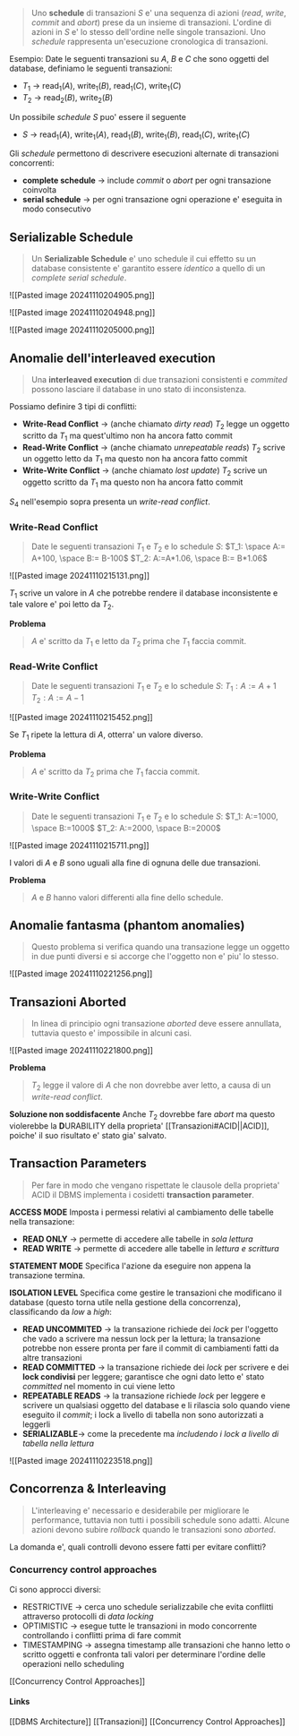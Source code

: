 >Uno **schedule** di transazioni $S$ e' una sequenza di azioni (*read*, *write*, *commit* and *abort*) prese da un insieme di transazioni. L'ordine di azioni in $S$ e' lo stesso dell'ordine nelle singole transazioni. Uno *schedule* rappresenta un'esecuzione cronologica di transazioni.

Esempio:
Date le seguenti transazioni su $A$, $B$ e $C$ che sono oggetti del database, definiamo le seguenti transazioni:
- $T_1$ -> read$_1$($A$), write$_1$($B$), read$_1$($C$), write$_1$($C$)
- $T_2$ -> read$_2$($B$), write$_2$($B$)

Un possibile *schedule* $S$ puo' essere il seguente
- $S$ ->  read$_1$($A$), write$_1$($A$), read$_1$($B$), write$_1$($B$), read$_1$($C$), write$_1$($C$)

Gli *schedule* permettono di descrivere esecuzioni alternate di transazioni concorrenti:
- **complete schedule** -> include *commit* o *abort* per ogni transazione coinvolta
- **serial schedule** -> per ogni transazione ogni operazione e' eseguita in modo consecutivo

## Serializable Schedule
>Un **Serializable Schedule** e' uno schedule il cui effetto su un database consistente e' garantito essere *identico* a quello di un *complete serial schedule*.

![[Pasted image 20241110204905.png]]

![[Pasted image 20241110204948.png]]

![[Pasted image 20241110205000.png]]

## Anomalie dell'interleaved execution
>Una **interleaved execution** di due transazioni consistenti e *commited* possono lasciare il database in uno stato di inconsistenza.

Possiamo definire 3 tipi di conflitti:
- **Write-Read Conflict** -> (anche chiamato *dirty read*) $T_2$ legge un oggetto scritto da $T_1$ ma quest'ultimo non ha ancora fatto commit
- **Read-Write Conflict** -> (anche chiamato *unrepeatable reads*) $T_2$ scrive  un oggetto letto da $T_1$ ma questo non ha ancora fatto commit
- **Write-Write Conflict** -> (anche chiamato *lost update*) $T_2$ scrive un oggetto scritto da $T_1$ ma questo non ha ancora fatto commit

$S_4$ nell'esempio sopra presenta un *write-read conflict*.

### Write-Read Conflict
>Date le seguenti transazioni $T_1$ e $T_2$ e lo schedule $S$:
>$T_1: \space A:= A+100, \space B:= B-100$
>$T_2: A:=A*1.06, \space B:= B*1.06$

![[Pasted image 20241110215131.png]]

$T_1$ scrive un valore in $A$ che potrebbe rendere il database inconsistente e tale valore e' poi letto da $T_2$.

**Problema**
>$A$ e' scritto da $T_1$ e letto da $T_2$ prima che $T_1$ faccia commit.


### Read-Write Conflict
>Date le seguenti transazioni $T_1$ e $T_2$ e lo schedule $S$:
>$T_1 : A:= A + 1$
>$T_2 : A:= A - 1$

![[Pasted image 20241110215452.png]]

Se $T_1$ ripete la lettura di $A$, otterra' un valore diverso.

**Problema**
>$A$ e' scritto da $T_2$ prima che $T_1$ faccia commit.


### Write-Write Conflict
>Date le seguenti transazioni $T_1$ e $T_2$ e lo schedule $S$:
>$T_1: A:=1000, \space B:=1000$
>$T_2: A:=2000, \space B:=2000$

![[Pasted image 20241110215711.png]]

I valori di $A$ e $B$ sono uguali alla fine di ognuna delle due transazioni.

**Problema**
>$A$ e $B$ hanno valori differenti alla fine dello schedule.

## Anomalie fantasma (phantom anomalies)
>Questo problema si verifica quando una transazione legge un oggetto in due punti diversi e si accorge che l'oggetto non e' piu' lo stesso.

![[Pasted image 20241110221256.png]]

## Transazioni Aborted
>In linea di principio ogni transazione *aborted* deve essere annullata, tuttavia questo e' impossibile in alcuni casi.

![[Pasted image 20241110221800.png]]

**Problema**
>$T_2$ legge il valore di $A$ che non dovrebbe aver letto, a causa di un *write-read conflict*.

**Soluzione non soddisfacente**
Anche $T_2$ dovrebbe fare *abort* ma questo violerebbe la **D**URABILITY della proprieta' [[Transazioni#ACID||ACID]], poiche' il suo risultato e' stato gia' salvato.

## Transaction Parameters
>Per fare in modo che vengano rispettate le clausole della proprieta' ACID il DBMS implementa i cosidetti **transaction parameter**.

**ACCESS MODE**
Imposta i permessi relativi al cambiamento delle tabelle nella transazione:
- **READ ONLY** -> permette di accedere alle tabelle in *sola lettura*
- **READ WRITE** -> permette di accedere alle tabelle in *lettura e scrittura*

**STATEMENT MODE**
Specifica l'azione da eseguire non appena la transazione termina.

**ISOLATION LEVEL**
Specifica come gestire le transazioni che modificano il database (questo torna utile nella gestione della concorrenza), classificando da *low* a *high*:
- **READ UNCOMMITED** -> la transazione richiede dei *lock* per l'oggetto che vado a scrivere ma nessun lock per la lettura; la transazione potrebbe non essere pronta per fare il commit di cambiamenti fatti da altre transazioni
- **READ COMMITTED** -> la transazione richiede dei *lock* per scrivere e dei **lock condivisi** per leggere; garantisce che ogni dato letto e' stato *committed* nel momento in cui viene letto
- **REPEATABLE READS** -> la transazione richiede *lock* per leggere e scrivere un qualsiasi oggetto del database e li rilascia solo quando viene eseguito il *commit*; i lock a livello di tabella non sono autorizzati a leggerli
- **SERIALIZABLE**-> come la precedente ma *includendo i lock a livello di tabella nella lettura*

![[Pasted image 20241110223518.png]]


## Concorrenza & Interleaving
>L'interleaving e' necessario e desiderabile per migliorare le performance, tuttavia non tutti i possibili schedule sono adatti. Alcune azioni devono subire *rollback* quando le transazioni sono *aborted*.

La domanda e', quali controlli devono essere fatti per evitare conflitti?

### Concurrency control approaches
Ci sono approcci diversi:
- RESTRICTIVE -> cerca uno schedule serializzabile che evita conflitti attraverso protocolli di *data locking*
- OPTIMISTIC -> esegue tutte le transazioni in modo concorrente controllando i conflitti prima di fare commit
- TIMESTAMPING -> assegna timestamp alle transazioni che hanno letto o scritto oggetti e confronta tali valori per determinare l'ordine delle operazioni nello scheduling

[[Concurrency Control Approaches]]
#### Links
[[DBMS Architecture]]
[[Transazioni]]
[[Concurrency Control Approaches]]
